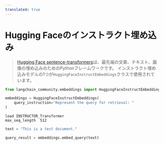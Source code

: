 ```yaml
---
translated: true
---
```


# Hugging Faceのインストラクト埋め込み

>[Hugging Face sentence-transformers](https://huggingface.co/sentence-transformers)は、最先端の文章、テキスト、画像の埋め込みのためのPythonフレームワークです。
>インストラクト埋め込みモデルの1つが`HuggingFaceInstructEmbeddings`クラスで使用されています。

```python
from langchain_community.embeddings import HuggingFaceInstructEmbeddings
```

```python
embeddings = HuggingFaceInstructEmbeddings(
    query_instruction="Represent the query for retrieval: "
)
```

```output
load INSTRUCTOR_Transformer
max_seq_length  512
```

```python
text = "This is a test document."
```

```python
query_result = embeddings.embed_query(text)
```
